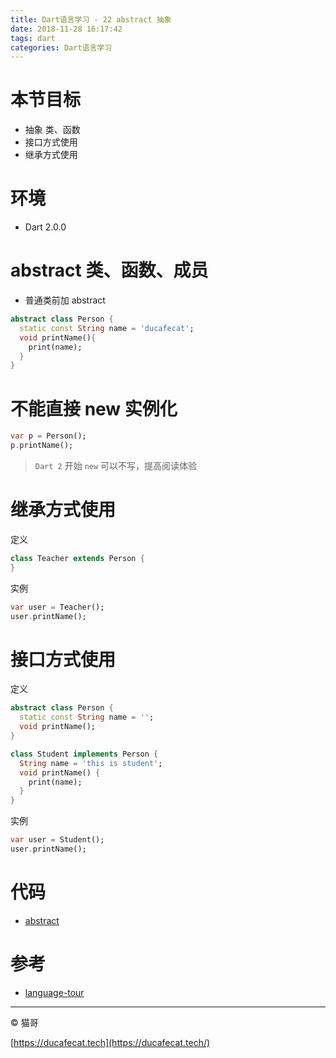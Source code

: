 ```yaml
---
title: Dart语言学习 - 22 abstract 抽象
date: 2018-11-28 16:17:42
tags: dart
categories: Dart语言学习
---
```


# 本节目标

- 抽象 类、函数
- 接口方式使用
- 继承方式使用

# 环境

- Dart 2.0.0

# abstract 类、函数、成员

- 普通类前加 abstract

```dart
abstract class Person {
  static const String name = 'ducafecat';
  void printName(){
    print(name);
  }
}
```

# 不能直接 new 实例化

```dart
var p = Person();
p.printName();
```

> `Dart 2` 开始 `new` 可以不写，提高阅读体验

# 继承方式使用

定义

```dart
class Teacher extends Person {
}
```

实例

```dart
var user = Teacher();
user.printName();
```

# 接口方式使用

定义

```dart
abstract class Person {
  static const String name = '';
  void printName();
}

class Student implements Person {
  String name = 'this is student';
  void printName() {
    print(name);
  }
}
```

实例

```dart
var user = Student();
user.printName();
```

# 代码

- [abstract](https://github.com/ducafecat/dart-learn/blob/master/19-%E7%B1%BB/abstract.dart)

# 参考

- [language-tour](https://www.dartlang.org/guides/language/language-tour)

----

© 猫哥

[https://ducafecat.tech](https://ducafecat.tech/)
